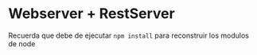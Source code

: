 # Webserver + RestServer

Recuerda que debe de ejecutar ```npm install``` para reconstruir los modulos de node